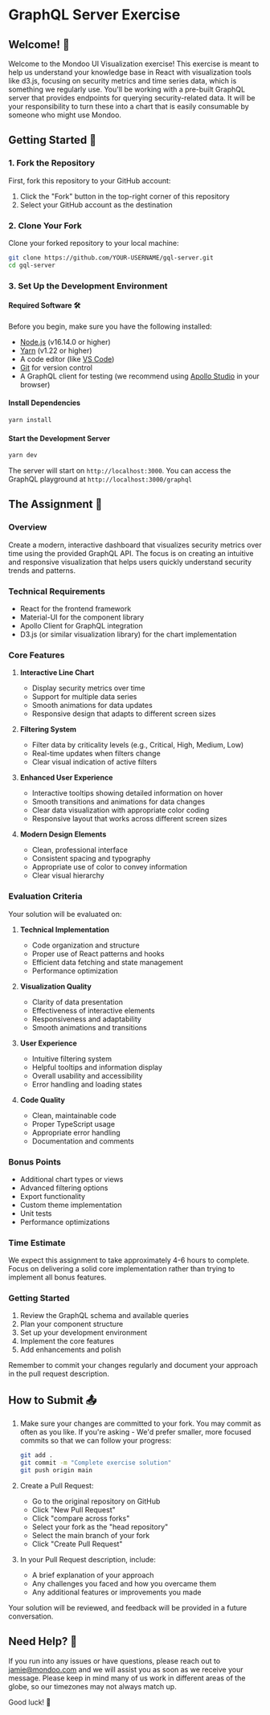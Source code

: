 # GraphQL Server Exercise

## Welcome! 👋

Welcome to the Mondoo UI Visualization exercise! This exercise is meant to help us understand your knowledge base in React with visualization tools like d3.js, focusing on security metrics and time series data, which is something we regularly use. You'll be working with a pre-built GraphQL server that provides endpoints for querying security-related data. It will be your responsibility to turn these into a chart that is easily consumable by someone who might use Mondoo.

## Getting Started 🚀

### 1. Fork the Repository

First, fork this repository to your GitHub account:

1. Click the "Fork" button in the top-right corner of this repository
2. Select your GitHub account as the destination

### 2. Clone Your Fork

Clone your forked repository to your local machine:

```bash
git clone https://github.com/YOUR-USERNAME/gql-server.git
cd gql-server
```

### 3. Set Up the Development Environment

#### Required Software 🛠️

Before you begin, make sure you have the following installed:

- [Node.js](https://nodejs.org/) (v16.14.0 or higher)
- [Yarn](https://yarnpkg.com/) (v1.22 or higher)
- A code editor (like [VS Code](https://code.visualstudio.com/))
- [Git](https://git-scm.com/) for version control
- A GraphQL client for testing (we recommend using [Apollo Studio](https://studio.apollographql.com/sandbox/explorer) in your browser)

#### Install Dependencies

```bash
yarn install
```

#### Start the Development Server

```bash
yarn dev
```

The server will start on `http://localhost:3000`. You can access the GraphQL playground at `http://localhost:3000/graphql`

## The Assignment 📝

### Overview

Create a modern, interactive dashboard that visualizes security metrics over time using the provided GraphQL API. The focus is on creating an intuitive and responsive visualization that helps users quickly understand security trends and patterns.

### Technical Requirements

- React for the frontend framework
- Material-UI for the component library
- Apollo Client for GraphQL integration
- D3.js (or similar visualization library) for the chart implementation

### Core Features

1. **Interactive Line Chart**

   - Display security metrics over time
   - Support for multiple data series
   - Smooth animations for data updates
   - Responsive design that adapts to different screen sizes

2. **Filtering System**

   - Filter data by criticality levels (e.g., Critical, High, Medium, Low)
   - Real-time updates when filters change
   - Clear visual indication of active filters

3. **Enhanced User Experience**

   - Interactive tooltips showing detailed information on hover
   - Smooth transitions and animations for data changes
   - Clear data visualization with appropriate color coding
   - Responsive layout that works across different screen sizes

4. **Modern Design Elements**
   - Clean, professional interface
   - Consistent spacing and typography
   - Appropriate use of color to convey information
   - Clear visual hierarchy

### Evaluation Criteria

Your solution will be evaluated on:

1. **Technical Implementation**

   - Code organization and structure
   - Proper use of React patterns and hooks
   - Efficient data fetching and state management
   - Performance optimization

2. **Visualization Quality**

   - Clarity of data presentation
   - Effectiveness of interactive elements
   - Responsiveness and adaptability
   - Smooth animations and transitions

3. **User Experience**

   - Intuitive filtering system
   - Helpful tooltips and information display
   - Overall usability and accessibility
   - Error handling and loading states

4. **Code Quality**
   - Clean, maintainable code
   - Proper TypeScript usage
   - Appropriate error handling
   - Documentation and comments

### Bonus Points

- Additional chart types or views
- Advanced filtering options
- Export functionality
- Custom theme implementation
- Unit tests
- Performance optimizations

### Time Estimate

We expect this assignment to take approximately 4-6 hours to complete. Focus on delivering a solid core implementation rather than trying to implement all bonus features.

### Getting Started

1. Review the GraphQL schema and available queries
2. Plan your component structure
3. Set up your development environment
4. Implement the core features
5. Add enhancements and polish

Remember to commit your changes regularly and document your approach in the pull request description.

## How to Submit 📤

1. Make sure your changes are committed to your fork. You may commit as often as you like. If you're asking - We'd prefer smaller, more focused commits so that we can follow your progress:

   ```bash
   git add .
   git commit -m "Complete exercise solution"
   git push origin main
   ```

2. Create a Pull Request:

   - Go to the original repository on GitHub
   - Click "New Pull Request"
   - Click "compare across forks"
   - Select your fork as the "head repository"
   - Select the main branch of your fork
   - Click "Create Pull Request"

3. In your Pull Request description, include:
   - A brief explanation of your approach
   - Any challenges you faced and how you overcame them
   - Any additional features or improvements you made

Your solution will be reviewed, and feedback will be provided in a future conversation.

## Need Help? 🤝

If you run into any issues or have questions, please reach out to jamie@mondoo.com and
we will assist you as soon as we receive your message. Please keep in mind many of us work
in different areas of the globe, so our timezones may not always match up.

Good luck! 🎉
